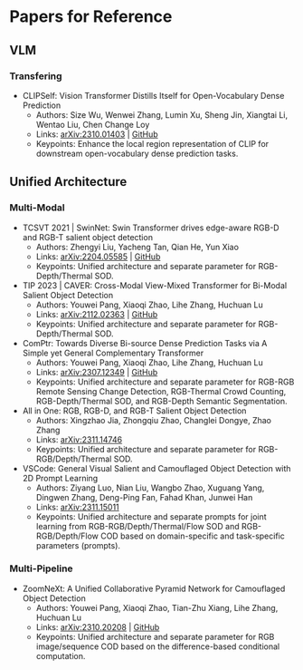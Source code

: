 # Papers for Reference

## VLM

### Transfering

* CLIPSelf: Vision Transformer Distills Itself for Open-Vocabulary Dense Prediction
    * Authors: Size Wu, Wenwei Zhang, Lumin Xu, Sheng Jin, Xiangtai Li, Wentao Liu, Chen Change Loy
    * Links: [arXiv:2310.01403](https://arxiv.org/abs/2310.01403) | [GitHub](https://github.com/wusize/CLIPSelf)
    * Keypoints: Enhance the local region representation of CLIP for downstream open-vocabulary dense prediction tasks.

## Unified Architecture

### Multi-Modal

* TCSVT 2021 | SwinNet: Swin Transformer drives edge-aware RGB-D and RGB-T salient object detection
    * Authors: Zhengyi Liu, Yacheng Tan, Qian He, Yun Xiao
    * Links: [arXiv:2204.05585](https://arxiv.org/abs/2204.05585) | [GitHub](https://github.com/liuzywen/SwinNet)
    * Keypoints: Unified architecture and separate parameter for RGB-Depth/Thermal SOD.
* TIP 2023 | CAVER: Cross-Modal View-Mixed Transformer for Bi-Modal Salient Object Detection
    * Authors: Youwei Pang, Xiaoqi Zhao, Lihe Zhang, Huchuan Lu
    * Links: [arXiv:2112.02363](https://arxiv.org/abs/2112.02363) | [GitHub](https://github.com/lartpang/CAVER)
    * Keypoints: Unified architecture and separate parameter for RGB-Depth/Thermal SOD.
* ComPtr: Towards Diverse Bi-source Dense Prediction Tasks via A Simple yet General Complementary Transformer
    * Authors: Youwei Pang, Xiaoqi Zhao, Lihe Zhang, Huchuan Lu
    * Links: [arXiv:2307.12349](https://arxiv.org/abs/2307.12349) | [GitHub](https://github.com/lartpang/ComPtr)
    * Keypoints: Unified architecture and separate parameter for RGB-RGB Remote Sensing Change Detection, RGB-Thermal Crowd Counting, RGB-Depth/Thermal SOD, and RGB-Depth Semantic Segmentation.
* All in One: RGB, RGB-D, and RGB-T Salient Object Detection
    * Authors: Xingzhao Jia, Zhongqiu Zhao, Changlei Dongye, Zhao Zhang
    * Links: [arXiv:2311.14746](https://arxiv.org/abs/2311.14746)
    * Keypoints: Unified architecture and separate parameter for RGB-RGB/Depth/Thermal SOD.
* VSCode: General Visual Salient and Camouflaged Object Detection with 2D Prompt Learning
    * Authors: Ziyang Luo, Nian Liu, Wangbo Zhao, Xuguang Yang, Dingwen Zhang, Deng-Ping Fan, Fahad Khan, Junwei Han
    * Links: [arXiv:2311.15011](https://arxiv.org/abs/2311.15011)
    * Keypoints: Unified architecture and separate prompts for joint learning from RGB-RGB/Depth/Thermal/Flow SOD and RGB-RGB/Depth/Flow COD based on domain-specific and task-specific parameters (prompts).

### Multi-Pipeline

* ZoomNeXt: A Unified Collaborative Pyramid Network for Camouflaged Object Detection
    * Authors: Youwei Pang, Xiaoqi Zhao, Tian-Zhu Xiang, Lihe Zhang, Huchuan Lu
    * Links: [arXiv:2310.20208](https://arxiv.org/abs/2310.20208) | [GitHub](https://github.com/lartpang/ZoomNeXt)
    * Keypoints: Unified architecture and separate parameter for RGB image/sequence COD based on the difference-based conditional computation.
